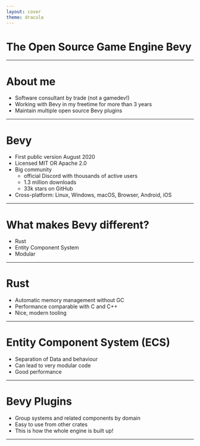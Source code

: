 ```yaml
---
layout: cover
theme: dracula
---
```


# The Open Source Game Engine Bevy

---

# About me

- Software consultant by trade (not a gamedev!)
- Working with Bevy in my freetime for more than 3 years
- Maintain multiple open source Bevy plugins

---

# Bevy

- First public version August 2020
- Licensed MIT OR Apache 2.0
- Big community
  - official Discord with thousands of active users
  - 1.3 million downloads
  - 33k stars on GitHub
- Cross-platform: Linux, Windows, macOS, Browser, Android, iOS

---

# What makes Bevy different?

- Rust
- Entity Component System
- Modular

---

# Rust

- Automatic memory management without GC
- Performance comparable with C and C++
- Nice, modern tooling

---

# Entity Component System (ECS)

- Separation of Data and behaviour
- Can lead to very modular code
- Good performance

---

# Bevy Plugins

- Group systems and related components by domain
- Easy to use from other crates
- This is how the whole engine is built up!

---